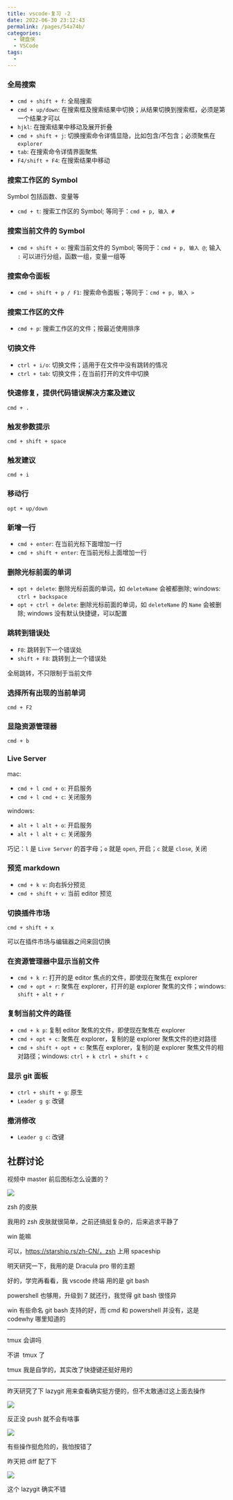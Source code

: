 ```yaml
---
title: vscode-复习 -2
date: 2022-06-30 23:12:43
permalink: /pages/54a74b/
categories:
  - 键盘侠
  - VSCode
tags:
  -
---
```


### 全局搜索

- `cmd + shift + f`: 全局搜索
- `cmd + up/down`: 在搜索框及搜索结果中切换；从结果切换到搜索框，必须是第一个结果才可以
- `hjkl`: 在搜索结果中移动及展开折叠
- `cmd + shift + j`: 切换搜索命令详情显隐，比如包含/不包含；必须聚焦在 `explorer`
- `tab`: 在搜索命令详情界面聚焦
- `F4/shift + F4`: 在搜索结果中移动

### 搜索工作区的 Symbol

Symbol 包括函数、变量等

- `cmd + t`: 搜索工作区的 Symbol; 等同于：`cmd + p, 输入 #`

### 搜索当前文件的 Symbol

- `cmd + shift + o`: 搜索当前文件的 Symbol; 等同于：`cmd + p, 输入 @`; 输入 `:` 可以进行分组，函数一组，变量一组等

### 搜索命令面板

- `cmd + shift + p / F1`: 搜索命令面板；等同于：`cmd + p, 输入 >`

### 搜索工作区的文件

- `cmd + p`: 搜索工作区的文件；按最近使用排序

### 切换文件

- `ctrl + i/o`: 切换文件；适用于在文件中没有跳转的情况
- `ctrl + tab`: 切换文件；在当前打开的文件中切换

### 快速修复，提供代码错误解决方案及建议

`cmd + .`

### 触发参数提示

`cmd + shift + space`

### 触发建议

`cmd + i`

### 移动行

`opt + up/down`

### 新增一行

- `cmd + enter`: 在当前光标下面增加一行
- `cmd + shift + enter`: 在当前光标上面增加一行

### 删除光标前面的单词

- `opt + delete`: 删除光标前面的单词，如 `deleteName` 会被都删除; windows: `ctrl + backspace`
- `opt + ctrl + delete`: 删除光标前面的单词，如 `deleteName` 的 `Name` 会被删除; windows 没有默认快捷键，可以配置

### 跳转到错误处

- `F8`: 跳转到下一个错误处
- `shift + F8`: 跳转到上一个错误处

全局跳转，不只限制于当前文件

### 选择所有出现的当前单词

`cmd + F2`

### 显隐资源管理器

`cmd + b`

### Live Server

mac:

- `cmd + l cmd + o`: 开启服务
- `cmd + l cmd + c`: 关闭服务

windows:

- `alt + l alt + o`: 开启服务
- `alt + l alt + c`: 关闭服务

巧记：`l` 是 `Live Server` 的首字母；`o` 就是 `open`, 开启；`c` 就是 `close`, 关闭

### 预览 markdown

- `cmd + k v`: 向右拆分预览
- `cmd + shift + v`: 当前 editor 预览

### 切换插件市场

`cmd + shift + x`

可以在插件市场与编辑器之间来回切换

### 在资源管理器中显示当前文件

- `cmd + k r`: 打开的是 editor 焦点的文件，即使现在聚焦在 explorer
- `cmd + opt + r`: 聚焦在 explorer，打开的是 explorer 聚焦的文件；windows: `shift + alt + r`

### 复制当前文件的路径

- `cmd + k p`: 复制 editor 聚焦的文件，即使现在聚焦在 explorer
- `cmd + opt + c`: 聚焦在 explorer，复制的是 explorer 聚焦文件的绝对路径
- `cmd + shift + opt + c`: 聚焦在 explorer，复制的是 explorer 聚焦文件的相对路径；windows: `ctrl + k ctrl + shift + c`

### 显示 git 面板

- `ctrl + shift + g`: 原生
- `Leader g g`: 改键

### 撤消修改

- `Leader g c`: 改键

## 社群讨论

视频中 master 前后图标怎么设置的？

![](../../.vuepress/public/img/vscode/050.png)

zsh 的皮肤

我用的 zsh 皮肤就很简单，之前还搞挺复杂的，后来追求平静了

win 能嘛

可以，https://starship.rs/zh-CN/，zsh 上用 spaceship

明天研究一下，我用的是 Dracula pro 带的主题

好的，学完再看看，我 vscode 终端 用的是 git bash

powershell 也够用，升级到 7 就还行，我觉得 git bash 很怪异

win 有些命名 git bash 支持的好，而 cmd 和 powershell 并没有，这是 codewhy 哪里知道的

<hr />

tmux 会讲吗

不讲  tmux 了

tmux 我是自学的，其实改了快捷键还挺好用的

<hr />

昨天研究了下 lazygit 用来查看确实挺方便的，但不太敢通过这上面去操作

![](../../.vuepress/public/img/vscode/051.png)

反正没 push 就不会有啥事

![](../../.vuepress/public/img/vscode/052.png)

有些操作挺危险的，我怕按错了

昨天把 diff 配了下

![](../../.vuepress/public/img/vscode/053.png)

这个 lazygit 确实不错
